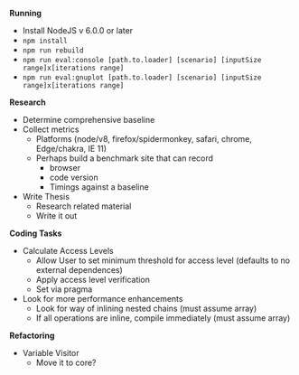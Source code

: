 **Running**

* Install NodeJS v 6.0.0 or later
* `npm install`
* `npm run rebuild`
* `npm run eval:console [path.to.loader] [scenario] [inputSize range]x[iterations range]`
* `npm run eval:gnuplot [path.to.loader] [scenario] [inputSize range]x[iterations range]`

**Research**

* Determine comprehensive baseline
* Collect metrics
    * Platforms (node/v8, firefox/spidermonkey, safari, chrome, Edge/chakra, IE 11)
    * Perhaps build a benchmark site that can record
        * browser
        * code version
        * Timings against a baseline
* Write Thesis
    * Research related material
    * Write it out

**Coding Tasks**

* Calculate Access Levels
    * Allow User to set minimum threshold for access level (defaults to no external dependences)
    * Apply access level verification
    * Set via pragma
* Look for more performance enhancements
    * Look for way of inlining nested chains (must assume array)
    * If all operations are inline, compile immediately (must assume array) 

**Refactoring**

* Variable Visitor
    * Move it to core?